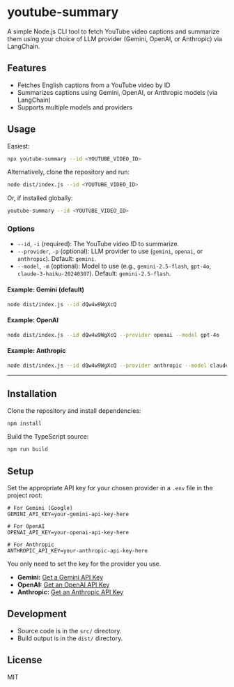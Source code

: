 # youtube-summary

A simple Node.js CLI tool to fetch YouTube video captions and summarize them using your choice of LLM provider (Gemini, OpenAI, or Anthropic) via LangChain.

## Features
- Fetches English captions from a YouTube video by ID
- Summarizes captions using Gemini, OpenAI, or Anthropic models (via LangChain)
- Supports multiple models and providers

## Usage

Easiest:

```sh
npx youtube-summary --id <YOUTUBE_VIDEO_ID>
```

Alternatively, clone the repository and run:

```sh
node dist/index.js --id <YOUTUBE_VIDEO_ID>
```

Or, if installed globally:

```sh
youtube-summary --id <YOUTUBE_VIDEO_ID>
```

### Options

- `--id`, `-i` (required): The YouTube video ID to summarize.
- `--provider`, `-p` (optional): LLM provider to use (`gemini`, `openai`, or `anthropic`). Default: `gemini`.
- `--model`, `-m` (optional): Model to use (e.g., `gemini-2.5-flash`, `gpt-4o`, `claude-3-haiku-20240307`). Default: `gemini-2.5-flash`.

#### Example: Gemini (default)

```sh
node dist/index.js --id dQw4w9WgXcQ
```

#### Example: OpenAI

```sh
node dist/index.js --id dQw4w9WgXcQ --provider openai --model gpt-4o
```

#### Example: Anthropic

```sh
node dist/index.js --id dQw4w9WgXcQ --provider anthropic --model claude-3-haiku-20240307
```

---

## Installation

Clone the repository and install dependencies:

```sh
npm install 
```

Build the TypeScript source:

```sh
npm run build
```

## Setup

Set the appropriate API key for your chosen provider in a `.env` file in the project root:

```env
# For Gemini (Google)
GEMINI_API_KEY=your-gemini-api-key-here

# For OpenAI
OPENAI_API_KEY=your-openai-api-key-here

# For Anthropic
ANTHROPIC_API_KEY=your-anthropic-api-key-here
```

You only need to set the key for the provider you use.

- **Gemini:** [Get a Gemini API Key](https://aistudio.google.com/app/apikey)
- **OpenAI:** [Get an OpenAI API Key](https://platform.openai.com/api-keys)
- **Anthropic:** [Get an Anthropic API Key](https://console.anthropic.com/)

## Development

- Source code is in the `src/` directory.
- Build output is in the `dist/` directory.

## License

MIT 